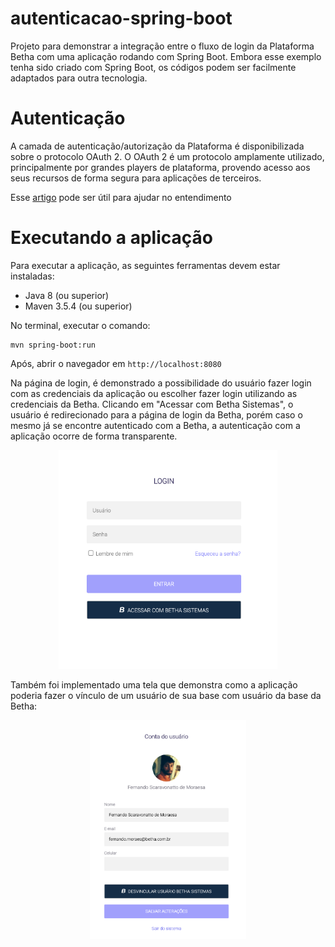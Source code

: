 # autenticacao-spring-boot

Projeto para demonstrar a integração entre o fluxo de login da Plataforma Betha com uma aplicação rodando 
com Spring Boot. Embora esse exemplo tenha sido criado com Spring Boot, os códigos podem ser facilmente adaptados para 
outra tecnologia. 

# Autenticação
A camada de autenticação/autorização da Plataforma é disponibilizada sobre o protocolo OAuth 2. O OAuth 2 é um protocolo 
amplamente utilizado, principalmente por grandes players de plataforma, provendo acesso aos seus recursos de 
forma segura para aplicações de terceiros. 

Esse [artigo](https://www.digitalocean.com/community/tutorials/uma-introducao-ao-oauth-2-pt) pode ser útil para ajudar no entendimento

# Executando a aplicação

Para executar a aplicação, as seguintes ferramentas devem estar instaladas:

* Java 8 (ou superior)
* Maven 3.5.4 (ou superior)

No terminal, executar o comando:

```shell script
mvn spring-boot:run
```

Após, abrir o navegador em `http://localhost:8080`

Na página de login, é demonstrado a possibilidade do usuário fazer login com as credenciais da aplicação ou escolher fazer login utilizando as credenciais da Betha. Clicando em "Acessar com Betha Sistemas", o usuário é redirecionado para a página de login da Betha, porém caso o mesmo já se encontre autenticado com a Betha, a autenticação com a aplicação ocorre de forma transparente. 

<p align="center">
    <img src="login.png" width="350px" height="350px" />
</p>

Também foi implementado uma tela que demonstra como a aplicação poderia fazer o vínculo de um usuário de sua base com usuário da base da Betha:

<p align="center">
    <img src="conta.png" width="250px" height="350px" />
</p>
